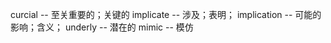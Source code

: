 curcial         -- 至关重要的；关键的
implicate       -- 涉及；表明；
implication     -- 可能的影响；含义；
underly         -- 潜在的
mimic           -- 模仿
